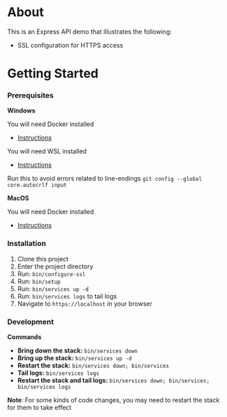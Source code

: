 # About

This is an Express API demo that illustrates the following:
- SSL configuration for HTTPS access


# Getting Started

### Prerequisites

**Windows**

You will need Docker installed
- [Instructions](https://learn.microsoft.com/en-us/windows/wsl/install#install-wsl-command)

You will need WSL installed
- [Instructions](https://docs.docker.com/desktop/install/windows-install)

Run this to avoid errors related to line-endings
`git config --global core.autocrlf input`

**MacOS**

You will need Docker installed
- [Instructions](https://docs.docker.com/desktop/install/mac-install)


### Installation

1. Clone this project
1. Enter the project directory
1. Run: `bin/configure-ssl`
1. Run: `bin/setup`
1. Run: `bin/services up -d`
1. Run: `bin/services logs` to tail logs
1. Navigate to `https://localhost` in your browser


### Development

**Commands**
- **Bring down the stack:** `bin/services down`
- **Bring up the stack:** `bin/services up -d`
- **Restart the stack:** `bin/services down; bin/services`
- **Tail logs:** `bin/services logs`
- **Restart the stack and tail logs:** `bin/services down; bin/services; bin/services logs`

**Note**: For some kinds of code changes, you may need to restart the stack for them to take effect
